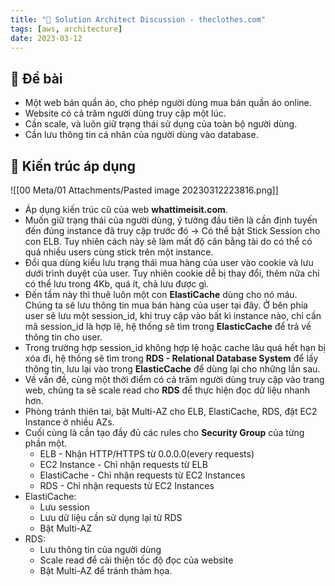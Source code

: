 ```yaml
---
title: "🌱 Solution Architect Discussion - theclothes.com"
tags: [aws, architecture]
date: 2023-03-12
---
```


## 🌿 Đề bài
- Một web bán quần áo, cho phép người dùng mua bán quần áo online.
- Website có cả trăm người dùng truy cập một lúc.
- Cần scale, và luôn giữ trạng thái sử dụng của toàn bộ người dùng.
- Cần lưu thông tin cá nhân của người dùng vào database.

## 🌿 Kiến trúc áp dụng
![[00 Meta/01 Attachments/Pasted image 20230312223816.png]]
- Áp dụng kiến trúc cũ của web **whattimeisit.com**.
- Muốn giữ trạng thái của người dùng, ý tưởng đầu tiên là cần định tuyến đến đúng instance đã truy cập trước đó -> Có thể bật Stick Session cho con ELB. Tuy nhiên cách này sẽ làm mất độ cân bằng tài do có thể có quá nhiều users cùng stick trên một instance.
- Đổi qua dùng kiểu lưu trạng thái mua hàng của user vào cookie và lưu dưới trình duyệt của user. Tuy nhiên cookie dễ bị thay đổi, thêm nữa chỉ có thể lưu trong 4Kb, quá ít, chả lưu được gì.
- Đến tầm này thì thuê luôn một con **ElastiCache** dùng cho nó máu. Chúng ta sẽ lưu thông tin mua bán hàng của user tại đây. Ở bên phía user sẽ lưu một session_id, khi truy cập vào bất kì instance nào, chỉ cần mã session_id là hợp lệ, hệ thống sẽ tìm trong **ElasticCache** để trả về thông tin cho user.
- Trong trường hợp session_id không hợp lệ hoặc cache lâu quá hết hạn bị xóa đi, hệ thống sẽ tìm trong **RDS - Relational Database System** để lấy thông tin, lưu lại vào trong **ElasticCache** để dùng lại cho những lần sau.
- Về vấn đề, cùng một thời điểm có cả trăm người dùng truy cập vào trang web, chúng ta sẽ scale read cho **RDS** để thực hiện đọc dữ liệu nhanh hơn.
- Phòng tránh thiên tai, bật Multi-AZ cho ELB, ElastiCache, RDS, đặt EC2 Instance ở nhiều AZs.
- Cuối cùng là cần tạo đầy đủ các rules cho **Security Group** của từng phần một.
	- ELB - Nhận HTTP/HTTPS từ 0.0.0.0(every requests)
	- EC2 Instance - Chỉ nhận requests từ ELB
	- ElastiCache - Chỉ nhận requests từ EC2 Instances
	- RDS - Chỉ nhận requests từ EC2 Instances
- ElastiCache:
	- Lưu session
	- Lưu dữ liệu cần sử dụng lại từ RDS
	- Bật Multi-AZ
- RDS:
	- Lưu thông tin của người dùng
	- Scale read để cải thiện tốc độ đọc của website
	- Bật Multi-AZ để tránh thảm họa.
